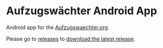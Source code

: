 # Aufzugswächter Android App

Android app for the [Aufzugswaechter.org](http://www.aufzugswaechter.org).

Please go to [releases](https://github.com/highsource/aufzugswaechter-android-app/releases) to [download the latest release](https://github.com/highsource/aufzugswaechter-android-app/releases/latest).
